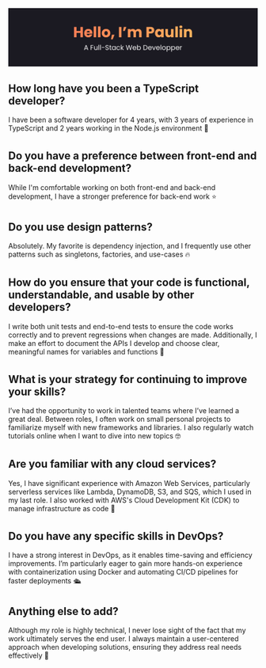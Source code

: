 <img src="https://github.com/paulin-crtn/paulin-crtn/blob/main/profile-banner.jpg" alt="github profile banner" />

<section style="max-width:800px">
  <h2>How long have you been a TypeScript developer?</h2>
  <p>I have been a software developer for 4 years, with 3 years of experience in TypeScript and 2 years working in the Node.js environment 🙂</p>

  <h2 style="margin-top:35px">Do you have a preference between front-end and back-end development?</h2>
  <p>While I'm comfortable working on both front-end and back-end development, I have a stronger preference for back-end work ⭐</p>

  <h2 style="margin-top:35px">Do you use design patterns?</h2>
  <p>Absolutely. My favorite is dependency injection, and I frequently use other patterns such as singletons, factories, and use-cases 🔥</p>

  <h2 style="margin-top:35px">How do you ensure that your code is functional, understandable, and usable by other developers?</h2>
  <p>I write both unit tests and end-to-end tests to ensure the code works correctly and to prevent regressions when changes are made. Additionally, I make an effort to document the APIs I develop and choose clear, meaningful names for variables and functions 💪</p>

  <h2 style="margin-top:35px">What is your strategy for continuing to improve your skills?</h2>
  <p>I’ve had the opportunity to work in talented teams where I’ve learned a great deal. Between roles, I often work on small personal projects to familiarize myself with new frameworks and libraries. I also regularly watch tutorials online when I want to dive into new topics 🤓</p>

  <h2 style="margin-top:35px">Are you familiar with any cloud services?</h2>
  <p>Yes, I have significant experience with Amazon Web Services, particularly serverless services like Lambda, DynamoDB, S3, and SQS, which I used in my last role. I also worked with AWS's Cloud Development Kit (CDK) to manage infrastructure as code 🚀</p>

  <h2 style="margin-top:35px">Do you have any specific skills in DevOps?</h2>
  <p>I have a strong interest in DevOps, as it enables time-saving and efficiency improvements. I’m particularly eager to gain more hands-on experience with containerization using Docker and automating CI/CD pipelines for faster deployments 🛳️</p>

  <h2 style="margin-top:35px">Anything else to add?</h2>
  <p>Although my role is highly technical, I never lose sight of the fact that my work ultimately serves the end user. I always maintain a user-centered approach when developing solutions, ensuring they address real needs effectively 🧡</p>
</section>
